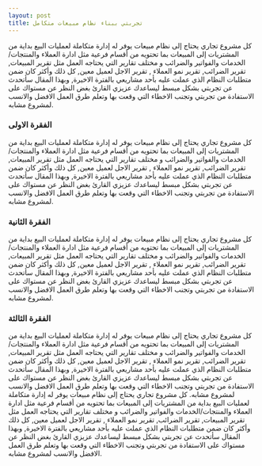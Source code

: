 ```yaml
---
layout: post
title: تجربتي ببناء نظام مبيعات متكامل
---
```


كل مشروع تجاري يحتاج إلى نظام مبيعات يوفر له إدارة متكاملة لعمليات البيع بداية من المشتريات إلى المبيعات بما تحتويه من  أقسام فرعية مثل ادارة العملاء  والمنتجات/الخدمات والفواتير والضرائب و مختلف تقارير التي يحتاجه العمل مثل تقرير المبيعات, تقرير الضرائب, تقرير نمو العملاء , تقرير الاجل لعميل معين, كل ذلك وأكثر كان ضمن متطلبات النظام الذي عملت عليه بأحد مشاريعي بالفترة الاخيرة, وبهذا المقال سأتحدث عن تجربتي بشكل مبسط ليساعدك عزيزي القارئ بغض النظر عن مستواك على الاستفادة من تجربتي وتجنب الاخطاء التي وقعت بها وتعلم طرق العمل الافضل والانسب لمشروع مشابه. 


### الفقرة الاولى

كل مشروع تجاري يحتاج إلى نظام مبيعات يوفر له إدارة متكاملة لعمليات البيع بداية من المشتريات إلى المبيعات بما تحتويه من  أقسام فرعية مثل ادارة العملاء  والمنتجات/الخدمات والفواتير والضرائب و مختلف تقارير التي يحتاجه العمل مثل تقرير المبيعات, تقرير الضرائب, تقرير نمو العملاء , تقرير الاجل لعميل معين, كل ذلك وأكثر كان ضمن متطلبات النظام الذي عملت عليه بأحد مشاريعي بالفترة الاخيرة, وبهذا المقال سأتحدث عن تجربتي بشكل مبسط ليساعدك عزيزي القارئ بغض النظر عن مستواك على الاستفادة من تجربتي وتجنب الاخطاء التي وقعت بها وتعلم طرق العمل الافضل والانسب لمشروع مشابه. 

### الفقرة الثانية

كل مشروع تجاري يحتاج إلى نظام مبيعات يوفر له إدارة متكاملة لعمليات البيع بداية من المشتريات إلى المبيعات بما تحتويه من  أقسام فرعية مثل ادارة العملاء  والمنتجات/الخدمات والفواتير والضرائب و مختلف تقارير التي يحتاجه العمل مثل تقرير المبيعات, تقرير الضرائب, تقرير نمو العملاء , تقرير الاجل لعميل معين, كل ذلك وأكثر كان ضمن متطلبات النظام الذي عملت عليه بأحد مشاريعي بالفترة الاخيرة, وبهذا المقال سأتحدث عن تجربتي بشكل مبسط ليساعدك عزيزي القارئ بغض النظر عن مستواك على الاستفادة من تجربتي وتجنب الاخطاء التي وقعت بها وتعلم طرق العمل الافضل والانسب لمشروع مشابه. 


### الفقرة الثالثة

كل مشروع تجاري يحتاج إلى نظام مبيعات يوفر له إدارة متكاملة لعمليات البيع بداية من المشتريات إلى المبيعات بما تحتويه من  أقسام فرعية مثل ادارة العملاء  والمنتجات/الخدمات والفواتير والضرائب و مختلف تقارير التي يحتاجه العمل مثل تقرير المبيعات, تقرير الضرائب, تقرير نمو العملاء , تقرير الاجل لعميل معين, كل ذلك وأكثر كان ضمن متطلبات النظام الذي عملت عليه بأحد مشاريعي بالفترة الاخيرة, وبهذا المقال سأتحدث عن تجربتي بشكل مبسط ليساعدك عزيزي القارئ بغض النظر عن مستواك على الاستفادة من تجربتي وتجنب الاخطاء التي وقعت بها وتعلم طرق العمل الافضل والانسب لمشروع مشابه. 
كل مشروع تجاري يحتاج إلى نظام مبيعات يوفر له إدارة متكاملة لعمليات البيع بداية من المشتريات إلى المبيعات بما تحتويه من  أقسام فرعية مثل ادارة العملاء  والمنتجات/الخدمات والفواتير والضرائب و مختلف تقارير التي يحتاجه العمل مثل تقرير المبيعات, تقرير الضرائب, تقرير نمو العملاء , تقرير الاجل لعميل معين, كل ذلك وأكثر كان ضمن متطلبات النظام الذي عملت عليه بأحد مشاريعي بالفترة الاخيرة, وبهذا المقال سأتحدث عن تجربتي بشكل مبسط ليساعدك عزيزي القارئ بغض النظر عن مستواك على الاستفادة من تجربتي وتجنب الاخطاء التي وقعت بها وتعلم طرق العمل الافضل والانسب لمشروع مشابه. 
